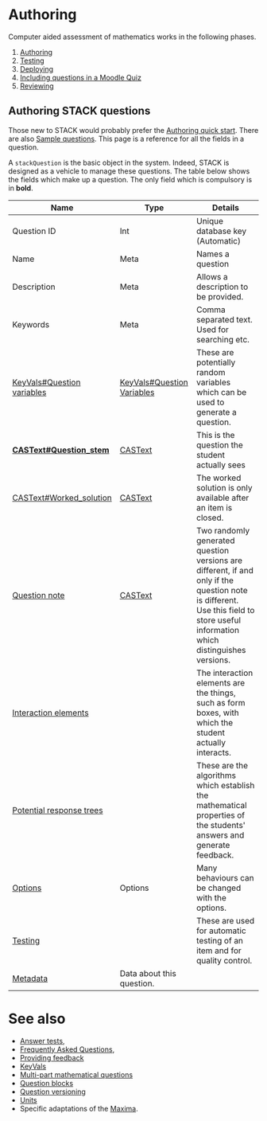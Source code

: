 # Authoring

Computer aided assessment of mathematics works in the following phases.

1. [Authoring](../Authoring/)
2. [Testing](Testing)
3. [Deploying](Deploying)
4. [Including questions in a Moodle Quiz](../Components/Moodle#Including_questions)
5. [Reviewing](Reviewing)

## Authoring STACK questions  ##

Those new to STACK would probably prefer the [Authoring quick start](Authoring_quick_start).
There are also [Sample questions](Sample_questions).
This page is a reference for all the fields in a question.  

A `stackQuestion` is the basic object in the system. Indeed, STACK is designed as a vehicle to manage these questions.
The table below shows the fields which make up a question.
The only field which is compulsory is in **bold**.

| Name                                                       | Type                                                       | Details                                                                                                                                                                            
| ---------------------------------------------------------- | ---------------------------------------------------------- | ---------------------------------------------------------------------------------------------------------------------------------------------------------------------------------- 
| Question ID                                                | Int                                                        | Unique database key (Automatic)                                                                                                                                                    
| Name                                                       | Meta                                                       | Names a question                                                                                                                                                                   
| Description                                                | Meta                                                       | Allows a description to be provided.                                                                                                                                               
| Keywords                                                   | Meta                                                       | Comma separated text.  Used for searching etc.                                                                                                                                     
| [KeyVals#Question variables](KeyVals#Question_variables)   | [KeyVals#Question Variables](KeyVals#Question_variables)   | These are potentially random variables which can be used to generate a question.                                                                                                   
| **[CASText#Question_stem](CASText#Question_stem)**         | [CASText](CASText)                                         | This is the question the student actually sees                                                                                                                                     
| [CASText#Worked_solution](CASText#Worked_solution)         | [CASText](CASText)                                         | The worked solution is only available after an item is closed.                                                                                                                     
| [Question note](Question_note)                             | [CASText](CASText)                                         | Two randomly generated question versions are different, if and only if the question note is different.  Use this field to store useful information which distinguishes versions.   
| [Interaction elements](Interaction_elements)               |                                                           | The interaction elements are the things, such as form boxes, with which the student actually interacts.                                                                            
| [Potential response trees](Potential_response_trees)       |                                                           | These are the algorithms which establish the mathematical properties of the students' answers and generate feedback.                                                               
| [Options](Options)                                         | Options                                                    | Many behaviours can be changed with the options.                                                                                                                                   
| [Testing](Testing)                                         |                                                           | These are used for automatic testing of an item and for quality control.                                                                                                           
| [Metadata](Metadata)                                       | Data about this question.                                  |                                                                                                                                                                                    

# See also

* [Answer tests](Answer_tests), 
* [Frequently Asked Questions](Author_FAQ),
* [Providing feedback](Feedback)
* [KeyVals](KeyVals)
* [Multi-part mathematical questions](Multi-part_mathematical_questions)
* [Question blocks](Question_blocks)
* [Question versioning](Question_versioning)
* [Units](Units)
* Specific adaptations of the [Maxima](../CAS/Maxima).